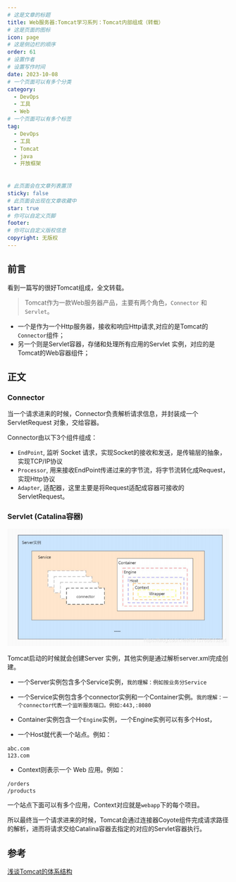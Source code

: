 ```yaml
---
# 这是文章的标题
title: Web服务器:Tomcat学习系列：Tomcat内部组成（转载）
# 这是页面的图标
icon: page
# 这是侧边栏的顺序
order: 61
# 设置作者
# 设置写作时间
date: 2023-10-08
# 一个页面可以有多个分类
category:
  - DevOps
  - 工具
  - Web
# 一个页面可以有多个标签
tag:
  - DevOps
  - 工具
  - Tomcat
  - java
  - 开放框架


# 此页面会在文章列表置顶
sticky: false
# 此页面会出现在文章收藏中
star: true
# 你可以自定义页脚
footer: 
# 你可以自定义版权信息
copyright: 无版权
---
```




## 前言

看到一篇写的很好Tomcat组成，全文转载。

>Tomcat作为一款Web服务器产品，主要有两个角色，`Connector` 和 `Servlet`。

- 一个是作为一个Http服务器，接收和响应Http请求,对应的是Tomcat的`Connector`组件；
- 另一个则是Servlet容器，存储和处理所有应用的Servlet 实例，对应的是Tomcat的Web容器组件；

## 正文

### Connector

当一个请求进来的时候，Connector负责解析请求信息，并封装成一个ServletRequest 对象，交给容器。

Connector由以下3个组件组成：

- `EndPoint`, 监听 Socket 请求，实现Socket的接收和发送，是传输层的抽象，实现TCP/IP协议
- `Processor`, 用来接收EndPoint传递过来的字节流，将字节流转化成Request，实现Http协议
- `Adapter`, 适配器，这里主要是将Request适配成容器可接收的ServletRequest。



### Servlet (Catalina容器)

![Tomcat Architecture](../../PostImages/post60_tomcat_arch.png)

Tomcat启动的时候就会创建Server 实例，其他实例是通过解析server.xml完成创建。

- 一个Server实例包含多个Service实例，`我的理解：例如按业务分Service`

- 一个Service实例包含多个connector实例和一个Container实例。`我的理解：一个connector代表一个监听服务端口。例如:443,:8080`



- Container实例包含一个`Engine`实例，一个Engine实例可以有多个Host，

- 一个Host就代表一个站点。例如：
```
abc.com
123.com
```


- Context则表示一个 Web 应用。例如：
```
/orders
/products
```
一个站点下面可以有多个应用，Context对应就是`webapp`下的每个项目。


所以最终当一个请求进来的时候，Tomcat会通过连接器Coyote组件完成请求路径的解析，进而将请求交给Catalina容器去指定的对应的Servlet容器执行。


## 参考

[浅谈Tomcat的体系结构](https://blog.csdn.net/lveex/article/details/109044237)